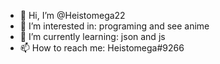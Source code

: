 - 👋 Hi, I’m @Heistomega22
- 👀 I’m interested in: programing and see anime
- 🌱 I’m currently learning: json and js
- 📫 How to reach me: Heistomega#9266

<!---
Heistomega22/Heistomega22 is a ✨ special ✨ repository because its `README.md` (this file) appears on your GitHub profile.
You can click the Preview link to take a look at your changes.
--->
